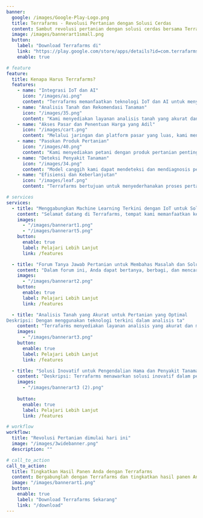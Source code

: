 ```yaml
---
banner:
  google: /images/Google-Play-Logo.png
  title: Terrafarms - Revolusi Pertanian dengan Solusi Cerdas 
  content: Sambut revolusi pertanian dengan solusi cerdas bersama Terrafarms. Kami memanfaatkan teknologi terkini seperti kecerdasan buatan (AI) dan Internet of Things (IoT) untuk menghadirkan solusi inovatif dalam dunia pertanian. Dengan Terrafarms, Anda dapat mengoptimalkan proses pertanian Anda, mulai dari analisis tanah yang mendalam, pemantauan pertumbuhan tanaman secara real-time, hingga pengelolaan sumber daya yang efisien.
  image: /images/bannerart1small.png
  button:
    label: "Download Terrafarms di"
    link: "https://play.google.com/store/apps/details?id=com.terrafarms.terrafarms"
    enable: true

# feature
feature:
  title: Kenapa Harus Terrafarms?
  features:
    - name: "Integrasi IoT dan AI"
      icon: "/images/ai.png"
      content: "Terrafarms memanfaatkan teknologi IoT dan AI untuk menyediakan solusi komprehensif bagi para petani, memungkinkan mereka untuk mengambil keputusan berdasarkan data dan meningkatkan praktik pertanian."
    - name: "Analisis Tanah dan Rekomendasi Tanaman"
      icon: "/images/35.png"
      content: "Kami menyediakan layanan analisis tanah yang akurat dan rekomendasi tanaman menggunakan model pembelajaran mesin canggih, membantu petani mengoptimalkan pemilihan tanaman sesuai dengan jenis tanah yang berbeda."
    - name: "Akses Pasar dan Penentuan Harga yang Adil"
      icon: "/images/cart.png"
      content: "Melalui jaringan dan platform pasar yang luas, kami menghubungkan petani dengan pembeli, memastikan harga yang adil dan memfasilitasi akses pasar bagi produk pertanian mereka."
    - name: "Pasokan Produk Pertanian"
      icon: "/images/40.png"
      content: "Kami menyediakan petani dengan produk pertanian penting seperti benih, pupuk, dan pestisida, memastikan mereka memiliki akses ke input berkualitas tinggi untuk budidaya tanaman mereka."
    - name: "Deteksi Penyakit Tanaman"
      icon: "/images/34.png"
      content: "Model canggih kami dapat mendeteksi dan mendiagnosis penyakit tanaman berdasarkan gejala visual, memungkinkan petani untuk mengambil tindakan cepat untuk mencegah kerugian panen dan memaksimalkan hasil."
    - name: "Efisiensi dan Keberlanjutan"
      icon: "/images/leaf.png"
      content: "Terrafarms bertujuan untuk menyederhanakan proses pertanian, meningkatkan efisiensi, dan mempromosikan praktik pertanian yang berkelanjutan untuk kepentingan petani, lingkungan, dan masyarakat."

# services
services:
  - title: "Menggabungkan Machine Learning Terkini dengan IoT untuk Solusi yang Lebih Baik"
    content: "Selamat datang di Terrafarms, tempat kami memanfaatkan kekuatan machine learning terkini dan teknologi IoT untuk menyediakan solusi yang luar biasa. Misi kami adalah merevolusi industri agribisnis dengan memanfaatkan sinergi antara kedua teknologi terobosan ini."
    images:
      - "/images/bannerart1.png"
      - "/images/bannerart5.png"
    button:
      enable: true
      label: Pelajari Lebih Lanjut
      link: /features

  - title: "Forum Tanya Jawab Pertanian untuk Membahas Masalah dan Solusi"
    content: "Dalam forum ini, Anda dapat bertanya, berbagi, dan mencari solusi mengenai berbagai masalah dan tantangan yang terkait dengan bidang pertanian. Temukan jawaban dari para ahli dan komunitas yang berpengalaman dalam industri pertanian, serta berdiskusi tentang inovasi, teknik terbaru, dan praktik terbaik dalam pertanian. Forum ini merupakan wadah yang sangat berguna bagi para petani, peternak, dan semua individu yang tertarik dengan pertanian untuk saling bertukar pengetahuan, pengalaman, serta memperluas jaringan dalam rangka mengembangkan sektor pertanian yang berkelanjutan."
    images:
      - "/images/bannerart2.png"
    button:
      enable: true
      label: Pelajari Lebih Lanjut
      link: /features

  - title: "Analisis Tanah yang Akurat untuk Pertanian yang Optimal
Deskripsi: Dengan menggunakan teknologi terkini dalam analisis ta"
    content: "Terrafarms menyediakan layanan analisis yang akurat dan mendalam untuk membantu petani mengoptimalkan praktik pertanian mereka. Dapatkan informasi terperinci tentang komposisi tanah, nutrisi, pH, dan faktor lainnya yang memengaruhi pertumbuhan tanaman. Dengan pemahaman yang lebih baik tentang kondisi tanah, petani dapat mengambil langkah-langkah yang tepat untuk meningkatkan produktivitas dan kualitas hasil panen."
    images:
      - "/images/bannerart3.png"
    button:
      enable: true
      label: Pelajari Lebih Lanjut
      link: /features

  - title: "Solusi Inovatif untuk Pengendalian Hama dan Penyakit Tanaman"
    content: "Deskripsi: Terrafarms menawarkan solusi inovatif dalam pengendalian hama dan penyakit tanaman. Melalui penerapan teknologi terbaru, kami dapat mendeteksi secara dini keberadaan hama dan penyakit tanaman serta memberikan rekomendasi pengendalian yang efektif. Dengan bantuan solusi kami, petani dapat mengurangi kerugian panen akibat serangan hama dan penyakit, serta menjaga kesehatan dan produktivitas tanaman secara berkelanjutan."
    images:
      - "/images/bannerart3 (2).png"
      
    button:
      enable: true
      label: Pelajari Lebih Lanjut
      link: /features

# workflow
workflow:
  title: "Revolusi Pertanian dimulai hari ini"
  image: "/images/3widebanner.png"
  description: ""

# call_to_action
call_to_action:
  title: Tingkatkan Hasil Panen Anda dengan Terrafarms
  content: Bergabunglah dengan Terrafarms dan tingkatkan hasil panen Anda dengan solusi terdepan dalam pertanian. Dengan teknologi canggih yang menggabungkan kecerdasan buatan (AI) dan Internet of Things (IoT), kami memberikan solusi yang inovatif dan terpercaya untuk mengoptimalkan produksi tanaman Anda. 
  image: "/images/bannerart1.png"
  button:
    enable: true
    label: "Download Terrafarms Sekarang"
    link: "/download"
---
```

